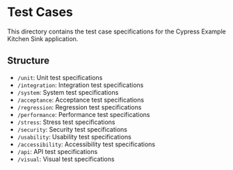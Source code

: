 # Test Cases

This directory contains the test case specifications for the Cypress Example Kitchen Sink application.

## Structure

- `/unit`: Unit test specifications
- `/integration`: Integration test specifications
- `/system`: System test specifications
- `/acceptance`: Acceptance test specifications
- `/regression`: Regression test specifications
- `/performance`: Performance test specifications
- `/stress`: Stress test specifications
- `/security`: Security test specifications
- `/usability`: Usability test specifications
- `/accessibility`: Accessibility test specifications
- `/api`: API test specifications
- `/visual`: Visual test specifications